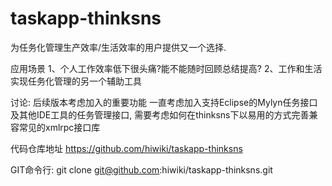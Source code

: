 taskapp-thinksns
================

为任务化管理生产效率/生活效率的用户提供又一个选择.
 
应用场景
1、个人工作效率低下很头痛?能不能随时回顾总结提高?
2、工作和生活实现任务化管理的另一个辅助工具
 
 
 讨论:
后续版本考虑加入的重要功能
一直考虑加入支持Eclipse的Mylyn任务接口及其他IDE工具的任务管理接口,
需要考虑如何在thinksns下以易用的方式完善兼容常见的xmlrpc接口库
 
代码仓库地址
https://github.com/hiwiki/taskapp-thinksns
 
GIT命令行:
git clone git@github.com:hiwiki/taskapp-thinksns.git

